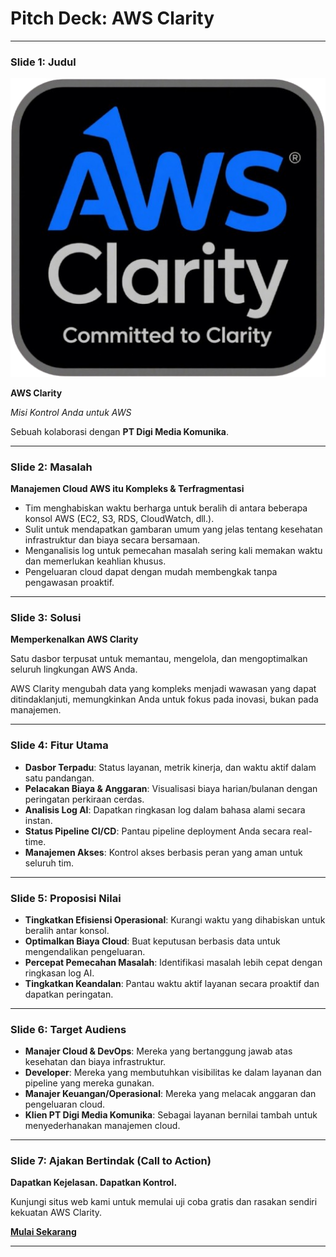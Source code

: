 
# Pitch Deck: AWS Clarity

---

### **Slide 1: Judul**

![Logo](public/image/logo.png)

**AWS Clarity**

*Misi Kontrol Anda untuk AWS*

Sebuah kolaborasi dengan **PT Digi Media Komunika**.

---

### **Slide 2: Masalah**

**Manajemen Cloud AWS itu Kompleks & Terfragmentasi**

- Tim menghabiskan waktu berharga untuk beralih di antara beberapa konsol AWS (EC2, S3, RDS, CloudWatch, dll.).
- Sulit untuk mendapatkan gambaran umum yang jelas tentang kesehatan infrastruktur dan biaya secara bersamaan.
- Menganalisis log untuk pemecahan masalah sering kali memakan waktu dan memerlukan keahlian khusus.
- Pengeluaran cloud dapat dengan mudah membengkak tanpa pengawasan proaktif.

---

### **Slide 3: Solusi**

**Memperkenalkan AWS Clarity**

Satu dasbor terpusat untuk memantau, mengelola, dan mengoptimalkan seluruh lingkungan AWS Anda.

AWS Clarity mengubah data yang kompleks menjadi wawasan yang dapat ditindaklanjuti, memungkinkan Anda untuk fokus pada inovasi, bukan pada manajemen.

---

### **Slide 4: Fitur Utama**

- **Dasbor Terpadu**: Status layanan, metrik kinerja, dan waktu aktif dalam satu pandangan.
- **Pelacakan Biaya & Anggaran**: Visualisasi biaya harian/bulanan dengan peringatan perkiraan cerdas.
- **Analisis Log AI**: Dapatkan ringkasan log dalam bahasa alami secara instan.
- **Status Pipeline CI/CD**: Pantau pipeline deployment Anda secara real-time.
- **Manajemen Akses**: Kontrol akses berbasis peran yang aman untuk seluruh tim.

---

### **Slide 5: Proposisi Nilai**

- **Tingkatkan Efisiensi Operasional**: Kurangi waktu yang dihabiskan untuk beralih antar konsol.
- **Optimalkan Biaya Cloud**: Buat keputusan berbasis data untuk mengendalikan pengeluaran.
- **Percepat Pemecahan Masalah**: Identifikasi masalah lebih cepat dengan ringkasan log AI.
- **Tingkatkan Keandalan**: Pantau waktu aktif layanan secara proaktif dan dapatkan peringatan.

---

### **Slide 6: Target Audiens**

- **Manajer Cloud & DevOps**: Mereka yang bertanggung jawab atas kesehatan dan biaya infrastruktur.
- **Developer**: Mereka yang membutuhkan visibilitas ke dalam layanan dan pipeline yang mereka gunakan.
- **Manajer Keuangan/Operasional**: Mereka yang melacak anggaran dan pengeluaran cloud.
- **Klien PT Digi Media Komunika**: Sebagai layanan bernilai tambah untuk menyederhanakan manajemen cloud.

---

### **Slide 7: Ajakan Bertindak (Call to Action)**

**Dapatkan Kejelasan. Dapatkan Kontrol.**

Kunjungi situs web kami untuk memulai uji coba gratis dan rasakan sendiri kekuatan AWS Clarity.

**[Mulai Sekarang](#)**

---
